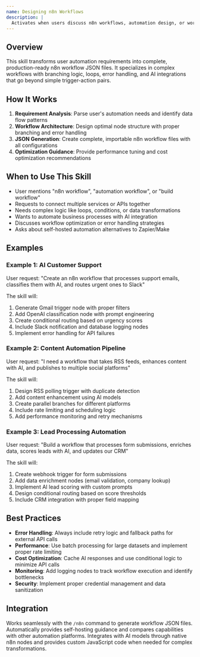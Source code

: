 ```yaml
---
name: Designing n8n Workflows
description: |
  Activates when users discuss n8n workflows, automation design, or workflow building. Creates production-ready n8n workflow JSON files with complex logic including loops, branching, error handling, and AI integrations. Triggers on phrases like "n8n workflow", "automation workflow", "build workflow", "workflow design", or any mention of connecting services, APIs, or automating processes. Provides complete importable workflows optimized for performance and cost-effectiveness.
---
```


## Overview

This skill transforms user automation requirements into complete, production-ready n8n workflow JSON files. It specializes in complex workflows with branching logic, loops, error handling, and AI integrations that go beyond simple trigger-action pairs.

## How It Works

1. **Requirement Analysis**: Parse user's automation needs and identify data flow patterns
2. **Workflow Architecture**: Design optimal node structure with proper branching and error handling
3. **JSON Generation**: Create complete, importable n8n workflow files with all configurations
4. **Optimization Guidance**: Provide performance tuning and cost optimization recommendations

## When to Use This Skill

- User mentions "n8n workflow", "automation workflow", or "build workflow"
- Requests to connect multiple services or APIs together
- Needs complex logic like loops, conditions, or data transformations
- Wants to automate business processes with AI integration
- Discusses workflow optimization or error handling strategies
- Asks about self-hosted automation alternatives to Zapier/Make

## Examples

### Example 1: AI Customer Support
User request: "Create an n8n workflow that processes support emails, classifies them with AI, and routes urgent ones to Slack"

The skill will:
1. Generate Gmail trigger node with proper filters
2. Add OpenAI classification node with prompt engineering
3. Create conditional routing based on urgency scores
4. Include Slack notification and database logging nodes
5. Implement error handling for API failures

### Example 2: Content Automation Pipeline
User request: "I need a workflow that takes RSS feeds, enhances content with AI, and publishes to multiple social platforms"

The skill will:
1. Design RSS polling trigger with duplicate detection
2. Add content enhancement using AI models
3. Create parallel branches for different platforms
4. Include rate limiting and scheduling logic
5. Add performance monitoring and retry mechanisms

### Example 3: Lead Processing Automation
User request: "Build a workflow that processes form submissions, enriches data, scores leads with AI, and updates our CRM"

The skill will:
1. Create webhook trigger for form submissions
2. Add data enrichment nodes (email validation, company lookup)
3. Implement AI lead scoring with custom prompts
4. Design conditional routing based on score thresholds
5. Include CRM integration with proper field mapping

## Best Practices

- **Error Handling**: Always include retry logic and fallback paths for external API calls
- **Performance**: Use batch processing for large datasets and implement proper rate limiting
- **Cost Optimization**: Cache AI responses and use conditional logic to minimize API calls
- **Monitoring**: Add logging nodes to track workflow execution and identify bottlenecks
- **Security**: Implement proper credential management and data sanitization

## Integration

Works seamlessly with the `/n8n` command to generate workflow JSON files. Automatically provides self-hosting guidance and compares capabilities with other automation platforms. Integrates with AI models through native n8n nodes and provides custom JavaScript code when needed for complex transformations.